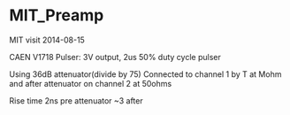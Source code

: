 # MIT_Preamp
MIT visit 2014-08-15

CAEN V1718 Pulser:  3V output, 2us 50% duty cycle pulser

Using 36dB attenuator(divide by 75)
Connected to channel 1 by T at Mohm and after attenuator on channel 2 at 50ohms

Rise time 2ns pre attenuator ~3 after

